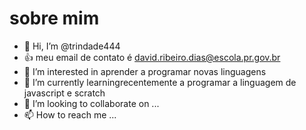 # sobre mim
- 👋 Hi, I’m @trindade444
- 👍 meu email de contato é david.ribeiro.dias@escola.pr.gov.br
- 👀 I’m interested in  aprender a programar novas linguagens
- 🌱 I’m currently learningrecentemente a programar a linguagem de javascript e scratch
- 💞️ I’m looking to collaborate on ...
- 📫 How to reach me ...
